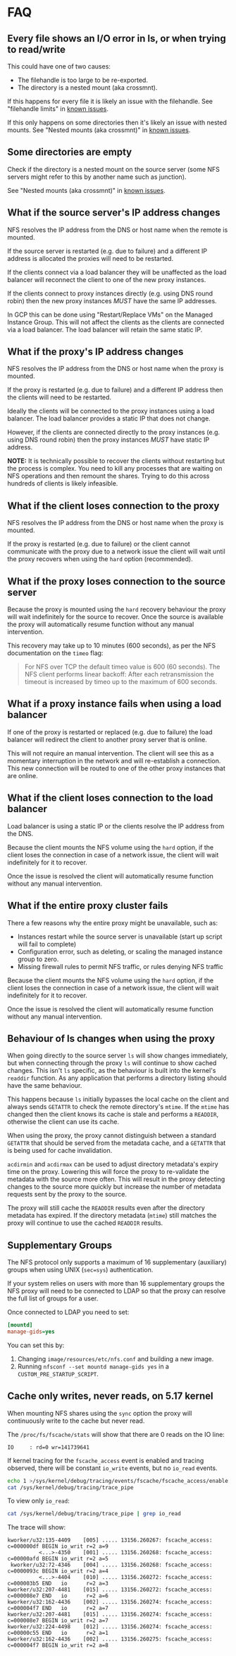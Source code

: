 # FAQ

## Every file shows an I/O error in ls, or when trying to read/write

This could have one of two causes:

* The filehandle is too large to be re-exported.
* The directory is a nested mount (aka crossmnt).

If this happens for every file it is likely an issue with the filehandle. See "filehandle limits" in [known issues](known-issues.md).

If this only happens on some directories then it's likely an issue with nested mounts. See "Nested mounts (aka crossmnt)" in [known issues](known-issues.md).

## Some directories are empty

Check if the directory is a nested mount on the source server (some NFS servers might refer to this by another name such as junction).

See "Nested mounts (aka crossmnt)" in [known issues](known-issues.md).

## What if the source server's IP address changes

NFS resolves the IP address from the DNS or host name when the remote is mounted.

If the source server is restarted (e.g. due to failure) and a different IP address is allocated the proxies will need to be restarted.

If the clients connect via a load balancer they will be unaffected as the load balancer will reconnect the client to one of the new proxy instances.

If the clients connect to proxy instances directly (e.g. using DNS round robin) then the new proxy instances *MUST* have the same IP addresses.

In GCP this can be done using "Restart/Replace VMs" on the Managed Instance Group. This will not affect the clients as the clients are connected via a load balancer. The load balancer will retain the same static IP.

## What if the proxy's IP address changes

NFS resolves the IP address from the DNS or host name when the proxy is mounted.

If the proxy is restarted (e.g. due to failure) and a different IP address then the clients will need to be restarted.

Ideally the clients will be connected to the proxy instances using a load balancer. The load balancer provides a static IP that does not change.

However, if the clients are connected directly to the proxy instances (e.g. using DNS round robin) then the proxy instances *MUST* have static IP address.

**NOTE:** It is technically possible to recover the clients without restarting but the process is complex. You need to kill any processes that are waiting on NFS operations and then remount the shares. Trying to do this across hundreds of clients is likely infeasible.

## What if the client loses connection to the proxy

NFS resolves the IP address from the DNS or host name when the proxy is mounted.

If the proxy is restarted (e.g. due to failure) or the client cannot communicate with the proxy due to a network issue the client will wait until the proxy recovers when using the `hard` option (recommended).

## What if the proxy loses connection to the source server

Because the proxy is mounted using the `hard` recovery behaviour the proxy will
wait indefinitely for the source to recover. Once the source is available the
proxy will automatically resume function without any manual intervention.

This recovery may take up to 10 minutes (600 seconds), as per the NFS documentation on the `timeo` flag:

> For NFS over TCP the default timeo value is 600 (60 seconds). The NFS client performs linear backoff: After each retransmission the timeout is increased by timeo up to the maximum of 600 seconds.

## What if a proxy instance fails when using a load balancer

If one of the proxy is restarted or replaced (e.g. due to failure) the load balancer will redirect the client to another proxy server that is online.

This will not require an manual intervention. The client will see this as a momentary interruption in the network and will re-establish a connection. This new connection will be routed to one of the other proxy instances that are online.

## What if the client loses connection to the load balancer

Load balancer is using a static IP or the clients resolve the IP address from the DNS.

Because the client mounts the NFS volume using the `hard` option, if the client loses the connection in case of a network issue, the client will wait indefinitely for it to recover.

Once the issue is resolved the client will automatically resume function without any manual intervention.

## What if the entire proxy cluster fails

There a few reasons why the entire proxy might be unavailable, such as:

* Instances restart while the source server is unavailable (start up script will fail to complete)
* Configuration error, such as deleting, or scaling the managed instance group to zero.
* Missing firewall rules to permit NFS traffic, or rules denying NFS traffic

Because the client mounts the NFS volume using the `hard` option, if the client loses the connection in case of a network issue, the client will wait indefinitely for it to recover.

Once the issue is resolved the client will automatically resume function without any manual intervention.

## Behaviour of ls changes when using the proxy

When going directly to the source server `ls` will show changes immediately,
but when connecting through the proxy `ls` will continue to show cached changes. This isn't `ls` specific, as the behaviour is built into the kernel's `readdir` function. As any application that performs a directory listing should have the same behaviour.

This happens because `ls` initially bypasses the local cache on the client and always sends `GETATTR` to check the remote directory's `mtime`. If the `mtime` has changed then the client knows its cache is stale and performs a `READDIR`, otherwise the client can use its cache.

When using the proxy, the proxy cannot distinguish between a standard `GETATTR` that should be served from the metadata cache, and a `GETATTR` that is being used for cache invalidation.

`acdirmin` and `acdirmax` can be used to adjust directory metadata's expiry time on the proxy. Lowering this will force the proxy to re-validate the metadata with the source more often. This will result in the proxy detecting changes to the source more quickly but increase the number of metadata requests sent by the proxy to the source.

The proxy will still cache the `READDIR` results even after the directory metadata has expired. If the directory metadata (`mtime`) still matches the proxy will continue to use the cached `READDIR` results.

## Supplementary Groups

The NFS protocol only supports a maximum of 16 supplementary (auxiliary) groups when using UNIX (`sec=sys`) authentication.

If your system relies on users with more than 16 supplementary groups the NFS proxy will need to be connected to LDAP so that the proxy can resolve the full list of groups for a user.

Once connected to LDAP you need to set:

```ini
[mountd]
manage-gids=yes
```

You can set this by:

1. Changing `image/resources/etc/nfs.conf` and building a new image.
2. Running `nfsconf --set mountd manage-gids yes` in a `CUSTOM_PRE_STARTUP_SCRIPT`.

## Cache only writes, never reads, on 5.17 kernel

When mounting NFS shares using the `sync` option the proxy will continuously write to the cache but never read.

The `/proc/fs/fscache/stats` will show that there are 0 reads on the IO line:

```text
IO     : rd=0 wr=141739641
```

If kernel tracing for the `fscache_access` event is enabled and tracing observed, there will be constant `io_write` events, but no `io_read` events.

```bash
echo 1 >/sys/kernel/debug/tracing/events/fscache/fscache_access/enable
cat /sys/kernel/debug/tracing/trace_pipe
```

To view only `io_read`:

```bash
cat /sys/kernel/debug/tracing/trace_pipe | grep io_read
```

The trace will show:

```text
kworker/u32:135-4409    [005] ..... 13156.260267: fscache_access: c=000000df BEGIN io_writ r=2 a=9
          <...>-4350    [001] ..... 13156.260268: fscache_access: c=00000afd BEGIN io_writ r=2 a=5
 kworker/u32:72-4346    [004] ..... 13156.260268: fscache_access: c=0000093c BEGIN io_writ r=2 a=4
          <...>-4404    [010] ..... 13156.260272: fscache_access: c=000003b5 END   io      r=2 a=3
kworker/u32:207-4481    [015] ..... 13156.260272: fscache_access: c=000008e7 END   io      r=2 a=6
kworker/u32:162-4436    [002] ..... 13156.260274: fscache_access: c=000004f7 END   io      r=2 a=7
kworker/u32:207-4481    [015] ..... 13156.260274: fscache_access: c=000008e7 BEGIN io_writ r=2 a=7
kworker/u32:224-4498    [012] ..... 13156.260274: fscache_access: c=00000c55 END   io      r=2 a=1
kworker/u32:162-4436    [002] ..... 13156.260275: fscache_access: c=000004f7 BEGIN io_writ r=2 a=8
```
